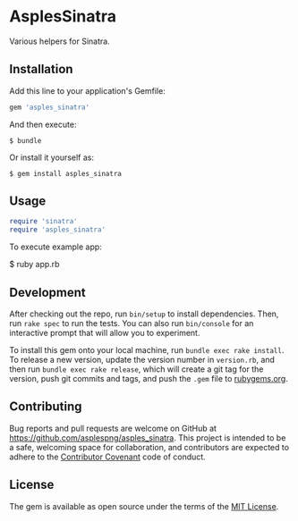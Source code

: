 # AsplesSinatra

Various helpers for Sinatra.

## Installation

Add this line to your application's Gemfile:

```ruby
gem 'asples_sinatra'
```

And then execute:

    $ bundle

Or install it yourself as:

    $ gem install asples_sinatra

## Usage

```ruby
require 'sinatra'
require 'asples_sinatra'
```
To execute example app:

   $ ruby app.rb

## Development

After checking out the repo, run `bin/setup` to install dependencies. Then, run `rake spec` to run the tests. You can also run `bin/console` for an interactive prompt that will allow you to experiment.

To install this gem onto your local machine, run `bundle exec rake install`. To release a new version, update the version number in `version.rb`, and then run `bundle exec rake release`, which will create a git tag for the version, push git commits and tags, and push the `.gem` file to [rubygems.org](https://rubygems.org).

## Contributing

Bug reports and pull requests are welcome on GitHub at https://github.com/asplespng/asples_sinatra. This project is intended to be a safe, welcoming space for collaboration, and contributors are expected to adhere to the [Contributor Covenant](contributor-covenant.org) code of conduct.


## License

The gem is available as open source under the terms of the [MIT License](http://opensource.org/licenses/MIT).
